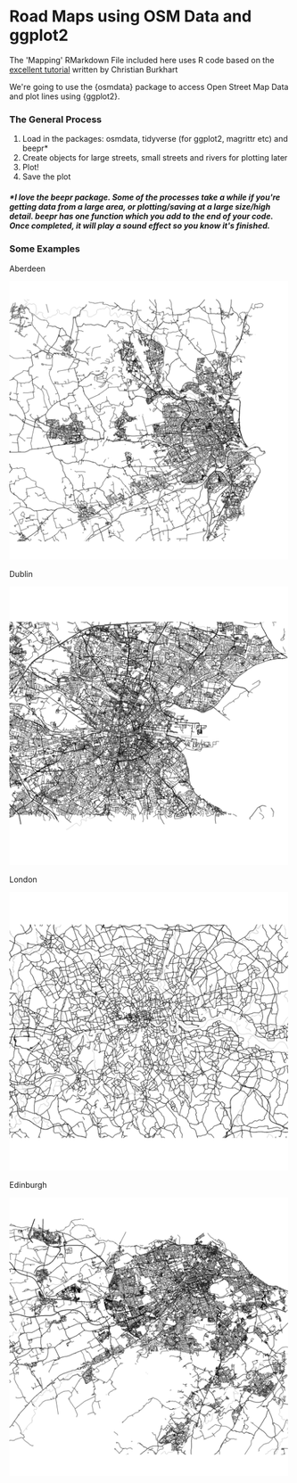 Road Maps using OSM Data and ggplot2
====================================

The 'Mapping' RMarkdown File included here uses R code based on the [excellent tutorial](https://ggplot2tutor.com/streetmaps/streetmaps/ "ggplot2tor - StreetMaps") written by Christian Burkhart

We're going to use the {osmdata} package to access Open Street Map Data and plot lines using {ggplot2}.

### The General Process
1. Load in the packages: osmdata, tidyverse (for ggplot2, magrittr etc) and beepr*
2. Create objects for large streets, small streets and rivers for plotting later
3. Plot!
4. Save the plot

##### **I love the beepr package. Some of the processes take a while if you're getting data from a large area, or plotting/saving at a large size/high detail. beepr has one function which you add to the end of your code. Once completed, it will play a sound effect so you know it's finished.*

### Some Examples

Aberdeen

<img src="https://github.com/will-ball/OSM-RoadMaps/blob/main/Plots/Aberdeen.png?raw=true" width="500" height="500">

Dublin

<img src="https://github.com/will-ball/OSM-RoadMaps/blob/main/Plots/Dublin.png?raw=true" width="500" height="500">

London


<img src="https://github.com/will-ball/OSM-RoadMaps/blob/main/Plots/London.png?raw=true" width="500" height="500">

Edinburgh

<img src="https://github.com/will-ball/OSM-RoadMaps/blob/main/Plots/Edinburgh.png?raw=true" width="500" height="500">

